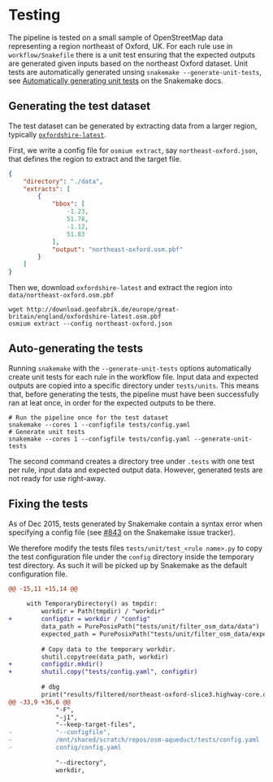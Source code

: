 # Testing

The pipeline is tested on a small sample of OpenStreetMap data
representing a region northeast of Oxford, UK. For each rule use in
`workflow/Snakefile` there is a unit test ensuring that the expected
outputs are generated given inputs based on the northeast Oxford
dataset. Unit tests are automatically generated unsing `snakemake
--generate-unit-tests`, see [Automatically generating unit tests](https://snakemake.readthedocs.io/en/stable/snakefiles/testing.html) on the Snakemake docs.

## Generating the test dataset

The test dataset can be generated by extracting data from a larger
region, typically [`oxfordshire-latest`](http://download.geofabrik.de/europe/great-britain/england/oxfordshire.html).

First, we write a config file for `osmium extract`, say
`northeast-oxford.json`, that defines the region to extract and the
target file.

```json
{
    "directory": "./data",
    "extracts": [
        {
            "bbox": [
                -1.23,
                51.78,
                -1.12,
                51.83
            ],
            "output": "northeast-oxford.osm.pbf"
        }
    ]
}

```

Then we, download `oxfordshire-latest` and extract the region into `data/northeast-oxford.osm.pbf`
```shell
wget http://download.geofabrik.de/europe/great-britain/england/oxfordshire-latest.osm.pbf
osmium extract --config northeast-oxford.json
```

## Auto-generating the tests

Running `snakemake` with the `--generate-unit-tests` options
automatically create unit tests for each rule in the workflow
file. Input data and expected outputs are copied into a specific
directory under `tests/units`. This means that, before generating the
tests, the pipeline must have been successfully ran at leat once, in
order for the expected outputs to be there.

```shell
# Run the pipeline once for the test dataset
snakemake --cores 1 --configfile tests/config.yaml
# Generate unit tests
snakemake --cores 1 --configfile tests/config.yaml --generate-unit-tests
```

The second command creates a directory tree under `.tests` with one
test per rule, input data and expected output data. However, generated
tests are not ready for use right-away.

## Fixing the tests

As of Dec 2015, tests generated by Snakemake contain a syntax error
when specifying a config file (see
[#843](https://github.com/snakemake/snakemake/issues/843) on the
Snakemake issue tracker).

We therefore modify the tests files `tests/unit/test_<rule name>.py` to
copy the test configuration file under the `config` directory inside
the temporary test directory. As such it will be picked up by
Snakemake as the default configuration file.

```diff
@@ -15,11 +15,14 @@
 
     with TemporaryDirectory() as tmpdir:
         workdir = Path(tmpdir) / "workdir"
+        configdir = workdir / "config"
         data_path = PurePosixPath("tests/unit/filter_osm_data/data")
         expected_path = PurePosixPath("tests/unit/filter_osm_data/expected")
 
         # Copy data to the temporary workdir.
         shutil.copytree(data_path, workdir)
+        configdir.mkdir()
+        shutil.copy("tests/config.yaml", configdir)
 
         # dbg
         print("results/filtered/northeast-oxford-slice3.highway-core.osm.pbf", file=sys.stderr)
@@ -33,9 +36,6 @@
             "-F", 
             "-j1",
             "--keep-target-files",
-            "--configfile",
-            /mnt/shared/scratch/repos/osm-aqueduct/tests/config.yaml
-            config/config.yaml
     
             "--directory",
             workdir,
```

